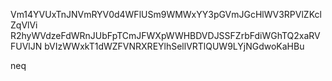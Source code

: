 Vm14YVUxTnJNVmRYV0d4WFlUSm9WMWxYY3pGVmJGcHlWV3RPVlZKclZqVlVi
R2hyWVdzeFdWRnJUbFpTCmJFWXpWWHBDVDJSSFZrbFdiWGhTQ2xaRVFUVlJN
bVIzWWxkT1dWZFVNRXREYlhSellVRTlQUW9LYjNGdwoKaHBu

neq